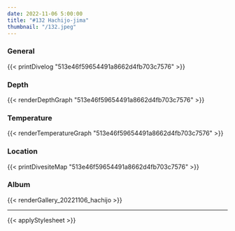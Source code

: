 ```yaml
---
date: 2022-11-06 5:00:00
title: "#132 Hachijo-jima"
thumbnail: "/132.jpeg"
---
```


### General

{{< printDivelog "513e46f59654491a8662d4fb703c7576" >}}

### Depth

{{< renderDepthGraph "513e46f59654491a8662d4fb703c7576" >}}

### Temperature

{{< renderTemperatureGraph "513e46f59654491a8662d4fb703c7576" >}}

### Location

{{< printDivesiteMap "513e46f59654491a8662d4fb703c7576" >}}

### Album

{{< renderGallery_20221106_hachijo >}}

---

{{< applyStylesheet >}}
